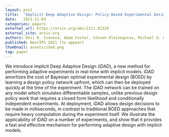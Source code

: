 ```yaml
---
layout: post
title:  "Implicit Deep Adaptive Design: Policy-Based Experimental Design without Likelihoods"
date:   2021-11-03
categories: papers
external_url: https://arxiv.org/abs/2111.02329
external_site: arxiv.org
authors: Desi R. Ivanova, Adam Foster, Steven Kleinegesse, Michael U. Gutmann, Tom Rainforth
published: NeurIPS 2021 (to appear)
thumbnail: assets/idad.png
tag: paper
---
```


We introduce implicit Deep Adaptive Design (iDAD), a new method for performing adaptive experiments in real-time with implicit models. iDAD amortizes the cost of Bayesian optimal experimental design (BOED) by learning a design policy network upfront, which can then be deployed quickly at the time of the experiment. The iDAD network can be trained on any model which simulates differentiable samples, unlike previous design policy work that requires a closed form likelihood and conditionally independent experiments. At deployment, iDAD allows design decisions to be made in milliseconds, in contrast to traditional BOED approaches that require heavy computation during the experiment itself. We illustrate the applicability of iDAD on a number of experiments, and show that it provides a fast and effective mechanism for performing adaptive design with implicit models. 
